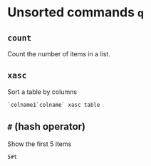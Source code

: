 # Unsorted commands `q`

## `count`

Count the number of items in a list.


## `xasc`


Sort a table by columns

~~~~
`colname1`colname` xasc table
~~~~


## `#` (hash operator)

Show the first 5 items

~~~~
5#t
~~~~
